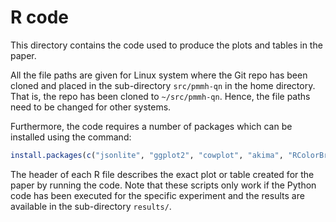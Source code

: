 # R code

This directory contains the code used to produce the plots and tables in the paper.

All the file paths are given for Linux system where the Git repo has been cloned and placed in the sub-directory `src/pmmh-qn` in the home directory. That is, the repo has been cloned to `~/src/pmmh-qn`. Hence, the file paths need to be changed for other systems.

Furthermore, the code requires a number of packages which can be installed using the command:

``` R
install.packages(c("jsonlite", "ggplot2", "cowplot", "akima", "RColorBrewer", "xtable"))
```

The header of each R file describes the exact plot or table created for the paper by running the code. Note that these scripts only work if the Python code has been executed for the specific experiment and the results are available in the sub-directory `results/`.